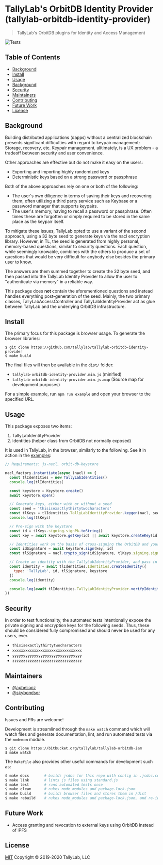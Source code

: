# TallyLab's OrbitDB Identity Provider (tallylab-orbitdb-identity-provider)

> TallyLab's OrbitDB plugins for Identity and Access Management

![Tests](https://github.com/tallylab/tallylab-orbitdb-identity-provider/workflows/Tests/badge.svg?branch=master)

## Table of Contents

- [Background](#background)
- [Install](#install)
- [Usage](#usage)
- [Background](#background)
- [Security](#security)
- [Maintainers](#maintainers)
- [Contributing](#contributing)
- [Future Work](#future-work)
- [License](#license)

## Background

Building distributed applications (dapps) without a centralized blockchain presents
significant difficulties with regard to keypair management: Storage, recovery, etc. Keypair
management, ulitimately, is a UX problem - a tradeoff between security and user convenience.

Other approaches are effective but do not make it easy on the users:
- Exporting and importing highly randomized keys
- Deterministic keys based on a strong password or passphrase

Both of the above approaches rely on one or both of the following:
- The user's own diligence in terms of saving their keys and recovering them, often utilizing
a third party service such as Keybase or a password manager that supports keypairs.
- The user's memory, having to recall a password or passphrase. Often times these are forgotten
or simply required to be stored in the same place as the keypair itself.

To mitigate these issues, TallyLab opted to use a variant of the second approach, using a
32 byte seed to generate keys via the nacl encryption library. However, in TL, the seed is
generated from highly personal, memory-based questions, similar to security questions.
Each question, while seemingly knowable, combines with the others to produce a set of
questions that would be very difficult for anybody else besides the primary user to know.

The answers are them summed together to create the 32 byte seed, and then passed into the
TallyLab Identity Provider to allow the user to "authenticate via memory" in a reliable way.

This package does **not** contain the aforementioned questions and instead handles everything
post-generation of the seed. Mainly, the two primary classes, TallyLabAccessController and
TallyLabIdentityProvider act as glue between TallyLab and the underlying OrbitDB infrastructure.

## Install

The primary focus for this package is browser usage. To generate the browser libraries:

```
$ git clone https://github.com/tallylab/tallylab-orbitdb-identity-provider
$ make build
```

The final files will then be available in the `dist/` folder:

- `tallylab-orbitdb-identity-provider.min.js` (minified)
- `tallylab-orbitdb-identity-provider.min.js.map` (Source map for development purposes)

For a simple example, run `npm run example` and open your browser to the specified URL.

## Usage

This package exposes two items:
1. TallyLabIdentityProvider
2. Identities (helper class from OrbitDB not normally exposed)

It is used in TallyLab, in the browser, similarly to the following. See it in action in the
[examples](./examples):

```JavaScript
// Requirements: js-nacl, orbit-db-keystore

nacl_factory.instantiate(async (nacl) => {
  const tlIdentities = new TallyLabIdentities()
  console.log(tlIdentities)

  const keystore = Keystore.create()
  await keystore.open()

  // Generate keys, either with or without a seed
  const seed = 'thisisexactlythirtytwocharacters'
  const tlKeys = tlIdentities.TallyLabIdentityProvider.keygen(nacl, seed)
  console.log(tlKeys)

  // Pre-sign with the keystore
  const id = tlKeys.signing.signPk.toString()
  const key = await keystore.getKey(id) || await keystore.createKey(id)

  // Identities work on the basis of cross-signing the OrbitDB and your provided keys
  const idSignature = await keystore.sign(key, id)
  const tlSignature = nacl.crypto_sign(idSignature, tlKeys.signing.signSk)

  // Create an identity with the TallyLabIdentityProvider, and pass in the keystore
  const identity = await tlIdentities.Identities.createIdentity({
    type: 'TallyLab', id, tlSignature, keystore
  })
  console.log(identity)

  console.log(await tlIdentities.TallyLabIdentityProvider.verifyIdentity(identity))
})
```

## Security

In order to test functionality, the automated tests intentionally expose the private signing
and encryption keys for the following seeds. Thus, these should be considered fully
compromised and should never be used for any users, ever.

- `thisisexactlythirtytwocharacters`
- `xxxxxxxxxxxxxxxxxxxxxxxxxxxxxxxx`
- `yyyyyyyyyyyyyyyyyyyyyyyyyyyyyyyy`
- `zzzzzzzzzzzzzzzzzzzzzzzzzzzzzzzz`

## Maintainers

- [@aphelionz](https://github.com/aphelionz)
- [@skybondsor](https://github.com/skybondsor)

## Contributing

Issues and PRs are welcome!

Development is streamlined through the `make watch` command which will watch files
and generate documentation, lint, and run automated tests via the `nodemon` module.

```
$ git clone https://bitbucket.org/tallylab/tallylab-orbitdb-iam
$ make watch
```

The `Makefile` also provides other useful commands for development such as:

```bash
$ make docs       # builds jsdoc for this repo with config in .jsdoc.config.js
$ make link       # lints js files using standard.js
$ make test       # runs automated tests once
$ make clean      # nukes node_modules and package-lock.json
$ make build      # builds browser files and stores them in /dist
$ make rebuild    # nukes node_modules and package-lock.json, and re-installs dependencies
```

## Future Work

- Access granting and revocation to external keys using OrbitDB instead of IPFS

## License

[MIT](./LICENSE) Copyright © 2019-2020 TallyLab, LLC
